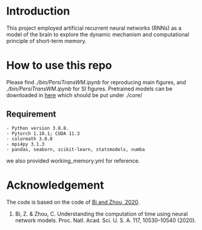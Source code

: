 # Introduction

This project employed artificial recurrent neural networks (RNNs) as a model of the brain to explore the dynamic mechanism and computational principle of short-term memory.

# How to use this repo

Please find *./bin/PersiTransWM.ipynb* for reproducing main figures, and *./bin/PersiTransWM.ipynb* for SI figures. Pretrained models can be downloaded in [here](https://wustl.box.com/s/s2mm4h8pf0aurv04kfp4pwd75m5k98pn) which should be put under ./core/

## Requirement
    - Python version 3.8.8.
    - Pytorch 1.10.1; CUDA 11.3
    - colormath 3.0.0
    - mpi4py 3.1.3
    - pandas, seaborn, scikit-learn, statsmodels, numba
we also provided working_memory.yml for reference.

# Acknowledgement

The code is based on the code of [Bi and Zhou, 2020](https://github.com/zedongbi/IntervalTiming).

1. Bi, Z. & Zhou, C. Understanding the computation of time using neural network models. Proc. Natl. Acad. Sci. U. S. A. 117, 10530–10540 (2020).
